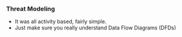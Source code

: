 ### Threat Modeling
- It was all activity based, fairly simple.
- Just make sure you really understand Data Flow Diagrams (DFDs)